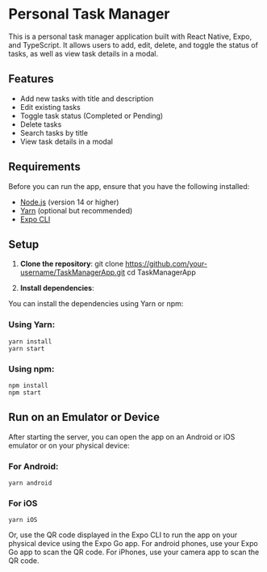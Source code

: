 # Personal Task Manager

This is a personal task manager application built with React Native, Expo, and TypeScript. It allows users to add, edit, delete, and toggle the status of tasks, as well as view task details in a modal.

## Features
- Add new tasks with title and description
- Edit existing tasks
- Toggle task status (Completed or Pending)
- Delete tasks
- Search tasks by title
- View task details in a modal

## Requirements
Before you can run the app, ensure that you have the following installed:

- [Node.js](https://nodejs.org/) (version 14 or higher)
- [Yarn](https://classic.yarnpkg.com/en/docs/install) (optional but recommended)
- [Expo CLI](https://docs.expo.dev/get-started/installation/)

## Setup

1. **Clone the repository**:
   git clone https://github.com/your-username/TaskManagerApp.git
   cd TaskManagerApp

2. **Install dependencies**:

You can install the dependencies using Yarn or npm:

### Using Yarn:
    yarn install
    yarn start

### Using npm:
    npm install
    npm start

## Run on an Emulator or Device

After starting the server, you can open the app on an Android or iOS emulator or on your physical device:

### For Android:
    yarn android

### For iOS
    yarn iOS

Or, use the QR code displayed in the Expo CLI to run the app on your physical device using the Expo Go app.
For android phones, use your Expo Go app to scan the QR code. For iPhones, use your camera app to scan the QR code.